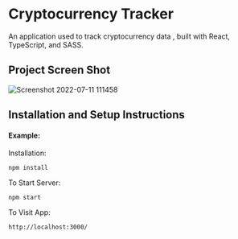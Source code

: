 # Cryptocurrency Tracker

An application used to track cryptocurrency data , built with React,  TypeScript, and SASS.

## Project Screen Shot

![Screenshot 2022-07-11 111458](https://user-images.githubusercontent.com/87665926/178230868-edf98500-de6d-4b5b-a38d-51b2ba93f130.png)

## Installation and Setup Instructions

#### Example:  

Installation:

`npm install`  

To Start Server:

`npm start`  

To Visit App:

`http://localhost:3000/`  
